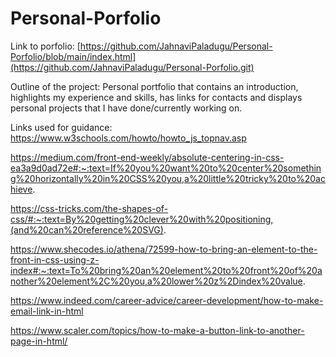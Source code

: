 # Personal-Porfolio
Link to porfolio: [https://github.com/JahnaviPaladugu/Personal-Porfolio/blob/main/index.html](https://github.com/JahnaviPaladugu/Personal-Porfolio.git) 

Outline of the project: Personal portfolio that contains an introduction, highlights my experience and skills, has links for contacts and displays personal projects that I have done/currently working on. 



Links used for guidance: 
https://www.w3schools.com/howto/howto_js_topnav.asp

https://medium.com/front-end-weekly/absolute-centering-in-css-ea3a9d0ad72e#:~:text=If%20you%20want%20to%20center%20something%20horizontally%20in%20CSS%20you,a%20little%20tricky%20to%20achieve.

https://css-tricks.com/the-shapes-of-css/#:~:text=By%20getting%20clever%20with%20positioning,(and%20can%20reference%20SVG).

https://www.shecodes.io/athena/72599-how-to-bring-an-element-to-the-front-in-css-using-z-index#:~:text=To%20bring%20an%20element%20to%20front%20of%20another%20element%2C%20you,a%20lower%20z%2Dindex%20value.

https://www.indeed.com/career-advice/career-development/how-to-make-email-link-in-html

https://www.scaler.com/topics/how-to-make-a-button-link-to-another-page-in-html/


